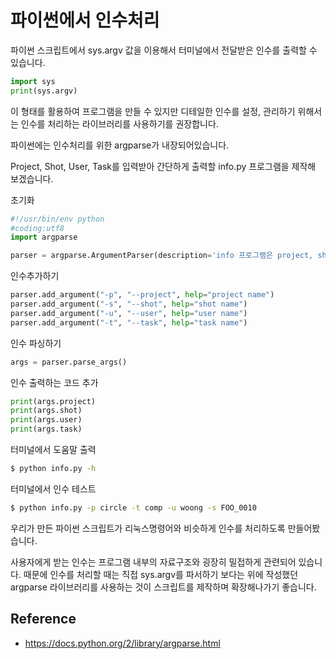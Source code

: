 # 파이썬에서 인수처리
파이썬 스크립트에서 sys.argv 값을 이용해서 터미널에서 전달받은 인수를 출력할 수 있습니다.

```python
import sys
print(sys.argv)
```

이 형태를 활용하여 프로그램을 만들 수 있지만 디테일한 인수를 설정, 관리하기 위해서는 인수를 처리하는 라이브러리를 사용하기를 권장합니다.

파이썬에는 인수처리를 위한 argparse가 내장되어있습니다.

Project, Shot, User, Task를 입력받아 간단하게 출력할 info.py 프로그램을 제작해 보겠습니다.

초기화
```python
#!/usr/bin/env python
#coding:utf8
import argparse

parser = argparse.ArgumentParser(description='info 프로그램은 project, shot, user, task 정보를 입력받아서 출력합니다.', epilog="© 2018. lazypic. all rights reserved"))
```

인수추가하기
```python
parser.add_argument("-p", "--project", help="project name")
parser.add_argument("-s", "--shot", help="shot name")
parser.add_argument("-u", "--user", help="user name")
parser.add_argument("-t", "--task", help="task name")
```

인수 파싱하기
```python
args = parser.parse_args()
```

인수 출력하는 코드 추가
```python
print(args.project)
print(args.shot)
print(args.user)
print(args.task)
```

터미널에서 도움말 출력
```bash
$ python info.py -h
```

터미널에서 인수 테스트
```bash
$ python info.py -p circle -t comp -u woong -s FOO_0010
```

우리가 만든 파이썬 스크립트가 리눅스명령어와 비슷하게 인수를 처리하도록 만들어봤습니다.

사용자에게 받는 인수는 프로그램 내부의 자료구조와 굉장히 밀접하게 관련되어 있습니다.
때문에 인수를 처리할 때는 직접 sys.argv를 파서하기 보다는 위에 작성했던 argparse 라이브러리를 사용하는 것이 스크립트를 제작하며 확장해나가기 좋습니다.

## Reference
- https://docs.python.org/2/library/argparse.html
